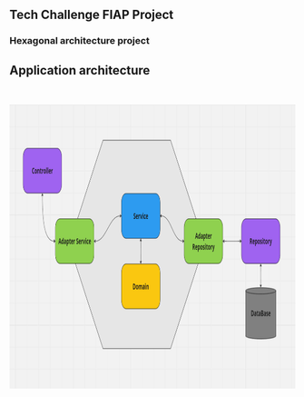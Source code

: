 ## Tech Challenge FIAP Project 

### Hexagonal architecture project

## Application architecture
<br>
<p align="center">
    <img src="https://github.com/augustojulio-code/postechrepo/blob/master/solution_architecture.PNG" width="700px" height="500px"/>    
</p>
<br>
